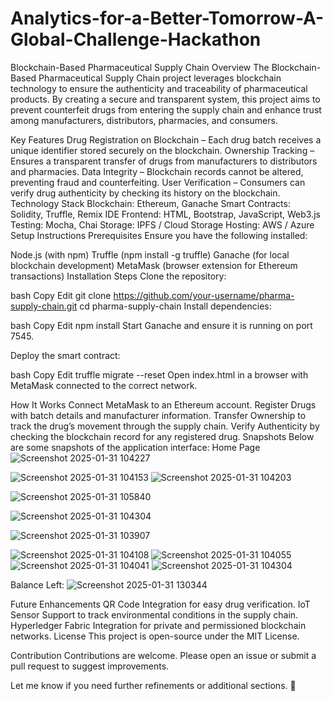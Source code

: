 # Analytics-for-a-Better-Tomorrow-A-Global-Challenge-Hackathon
Blockchain-Based Pharmaceutical Supply Chain
Overview
The Blockchain-Based Pharmaceutical Supply Chain project leverages blockchain technology to ensure the authenticity and traceability of pharmaceutical products. By creating a secure and transparent system, this project aims to prevent counterfeit drugs from entering the supply chain and enhance trust among manufacturers, distributors, pharmacies, and consumers.

Key Features
Drug Registration on Blockchain – Each drug batch receives a unique identifier stored securely on the blockchain.
Ownership Tracking – Ensures a transparent transfer of drugs from manufacturers to distributors and pharmacies.
Data Integrity – Blockchain records cannot be altered, preventing fraud and counterfeiting.
User Verification – Consumers can verify drug authenticity by checking its history on the blockchain.
Technology Stack
Blockchain: Ethereum, Ganache
Smart Contracts: Solidity, Truffle, Remix IDE
Frontend: HTML, Bootstrap, JavaScript, Web3.js
Testing: Mocha, Chai
Storage: IPFS / Cloud Storage
Hosting: AWS / Azure
Setup Instructions
Prerequisites
Ensure you have the following installed:

Node.js (with npm)
Truffle (npm install -g truffle)
Ganache (for local blockchain development)
MetaMask (browser extension for Ethereum transactions)
Installation Steps
Clone the repository:

bash
Copy
Edit
git clone https://github.com/your-username/pharma-supply-chain.git
cd pharma-supply-chain
Install dependencies:

bash
Copy
Edit
npm install
Start Ganache and ensure it is running on port 7545.

Deploy the smart contract:

bash
Copy
Edit
truffle migrate --reset
Open index.html in a browser with MetaMask connected to the correct network.

How It Works
Connect MetaMask to an Ethereum account.
Register Drugs with batch details and manufacturer information.
Transfer Ownership to track the drug’s movement through the supply chain.
Verify Authenticity by checking the blockchain record for any registered drug.
Snapshots
Below are some snapshots of the application interface:
Home Page
![Screenshot 2025-01-31 104227](https://github.com/user-attachments/assets/4e0d2a5f-9756-4bba-840f-de501461f26f)

![Screenshot 2025-01-31 104153](https://github.com/user-attachments/assets/b9670466-1def-4b20-b1d8-c3bc56efb363)
![Screenshot 2025-01-31 104203](https://github.com/user-attachments/assets/ad8589ca-252c-442e-8391-9eaaf555fa8d)



![Screenshot 2025-01-31 105840](https://github.com/user-attachments/assets/f714b14f-d2a4-4d3b-918a-a87c0c8b31e0)

![Screenshot 2025-01-31 104304](https://github.com/user-attachments/assets/2e2ef3f4-2f69-4941-88a6-4e26f8f6c6c5)

![Screenshot 2025-01-31 103907](https://github.com/user-attachments/assets/c3d57c9a-1c6c-4de9-87af-cc181a1c5710)

![Screenshot 2025-01-31 104108](https://github.com/user-attachments/assets/ae81c683-20cb-49b1-a7f5-b3edb63d5e06)
![Screenshot 2025-01-31 104055](https://github.com/user-attachments/assets/a77d4de0-759d-4960-94c5-5d288144062e)
![Screenshot 2025-01-31 104041](https://github.com/user-attachments/assets/fd2430cd-fc59-417e-835f-d6ea644637f2)
![Screenshot 2025-01-31 104304](https://github.com/user-attachments/assets/101d55e8-4f99-40b5-ac45-0d0775c670e7)

Balance Left:
![Screenshot 2025-01-31 130344](https://github.com/user-attachments/assets/45e80f98-391c-42e5-bb3c-88ecd53d698d)



Future Enhancements
QR Code Integration for easy drug verification.
IoT Sensor Support to track environmental conditions in the supply chain.
Hyperledger Fabric Integration for private and permissioned blockchain networks.
License
This project is open-source under the MIT License.

Contribution
Contributions are welcome. Please open an issue or submit a pull request to suggest improvements.

Let me know if you need further refinements or additional sections. 🚀
